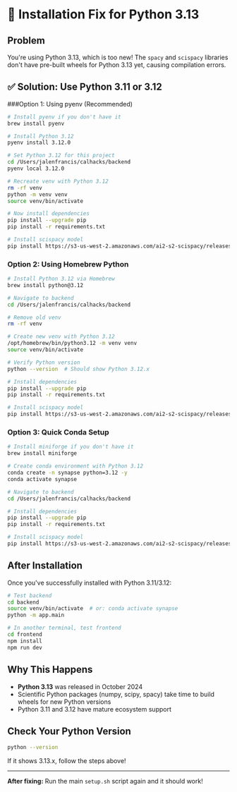 # 🔧 Installation Fix for Python 3.13

## Problem
You're using Python 3.13, which is too new! The `spacy` and `scispacy` libraries don't have pre-built wheels for Python 3.13 yet, causing compilation errors.

## ✅ Solution: Use Python 3.11 or 3.12

###Option 1: Using pyenv (Recommended)

```bash
# Install pyenv if you don't have it
brew install pyenv

# Install Python 3.12
pyenv install 3.12.0

# Set Python 3.12 for this project
cd /Users/jalenfrancis/calhacks/backend
pyenv local 3.12.0

# Recreate venv with Python 3.12
rm -rf venv
python -m venv venv
source venv/bin/activate

# Now install dependencies
pip install --upgrade pip
pip install -r requirements.txt

# Install scispacy model
pip install https://s3-us-west-2.amazonaws.com/ai2-s2-scispacy/releases/v0.5.4/en_core_sci_lg-0.5.4.tar.gz
```

### Option 2: Using Homebrew Python

```bash
# Install Python 3.12 via Homebrew
brew install python@3.12

# Navigate to backend
cd /Users/jalenfrancis/calhacks/backend

# Remove old venv
rm -rf venv

# Create new venv with Python 3.12
/opt/homebrew/bin/python3.12 -m venv venv
source venv/bin/activate

# Verify Python version
python --version  # Should show Python 3.12.x

# Install dependencies
pip install --upgrade pip
pip install -r requirements.txt

# Install scispacy model
pip install https://s3-us-west-2.amazonaws.com/ai2-s2-scispacy/releases/v0.5.4/en_core_sci_lg-0.5.4.tar.gz
```

### Option 3: Quick Conda Setup

```bash
# Install miniforge if you don't have it
brew install miniforge

# Create conda environment with Python 3.12
conda create -n synapse python=3.12 -y
conda activate synapse

# Navigate to backend
cd /Users/jalenfrancis/calhacks/backend

# Install dependencies
pip install --upgrade pip
pip install -r requirements.txt

# Install scispacy model
pip install https://s3-us-west-2.amazonaws.com/ai2-s2-scispacy/releases/v0.5.4/en_core_sci_lg-0.5.4.tar.gz
```

## After Installation

Once you've successfully installed with Python 3.11/3.12:

```bash
# Test backend
cd backend
source venv/bin/activate  # or: conda activate synapse
python -m app.main

# In another terminal, test frontend
cd frontend
npm install
npm run dev
```

## Why This Happens

- **Python 3.13** was released in October 2024
- Scientific Python packages (numpy, scipy, spacy) take time to build wheels for new Python versions
- Python 3.11 and 3.12 have mature ecosystem support

## Check Your Python Version

```bash
python --version
```

If it shows 3.13.x, follow the steps above!

---

**After fixing:** Run the main `setup.sh` script again and it should work!

